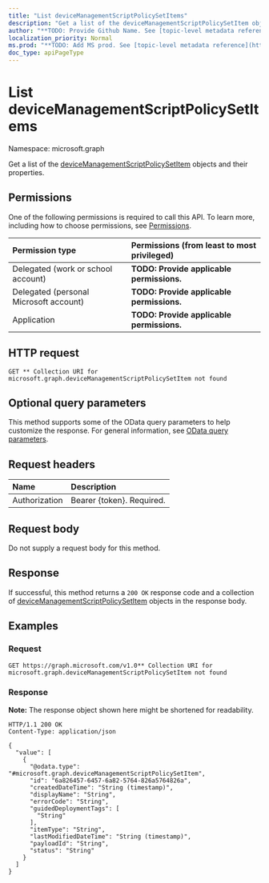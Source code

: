 ```yaml
---
title: "List deviceManagementScriptPolicySetItems"
description: "Get a list of the deviceManagementScriptPolicySetItem objects and their properties."
author: "**TODO: Provide Github Name. See [topic-level metadata reference](https://msgo.azurewebsites.net/add/document/guidelines/metadata.html#topic-level-metadata)**"
localization_priority: Normal
ms.prod: "**TODO: Add MS prod. See [topic-level metadata reference](https://msgo.azurewebsites.net/add/document/guidelines/metadata.html#topic-level-metadata)**"
doc_type: apiPageType
---
```


# List deviceManagementScriptPolicySetItems
Namespace: microsoft.graph



Get a list of the [deviceManagementScriptPolicySetItem](../resources/devicemanagementscriptpolicysetitem.md) objects and their properties.

## Permissions
One of the following permissions is required to call this API. To learn more, including how to choose permissions, see [Permissions](/graph/permissions-reference).

|Permission type|Permissions (from least to most privileged)|
|:---|:---|
|Delegated (work or school account)|**TODO: Provide applicable permissions.**|
|Delegated (personal Microsoft account)|**TODO: Provide applicable permissions.**|
|Application|**TODO: Provide applicable permissions.**|

## HTTP request

<!-- {
  "blockType": "ignored"
}
-->
``` http
GET ** Collection URI for microsoft.graph.deviceManagementScriptPolicySetItem not found
```

## Optional query parameters
This method supports some of the OData query parameters to help customize the response. For general information, see [OData query parameters](/graph/query-parameters).

## Request headers
|Name|Description|
|:---|:---|
|Authorization|Bearer {token}. Required.|

## Request body
Do not supply a request body for this method.

## Response

If successful, this method returns a `200 OK` response code and a collection of [deviceManagementScriptPolicySetItem](../resources/devicemanagementscriptpolicysetitem.md) objects in the response body.

## Examples

### Request
<!-- {
  "blockType": "request",
  "name": "list_devicemanagementscriptpolicysetitem"
}
-->
``` http
GET https://graph.microsoft.com/v1.0** Collection URI for microsoft.graph.deviceManagementScriptPolicySetItem not found
```


### Response
**Note:** The response object shown here might be shortened for readability.
<!-- {
  "blockType": "response",
  "truncated": true,
  "@odata.type": "Collection(microsoft.graph.deviceManagementScriptPolicySetItem)"
}
-->
``` http
HTTP/1.1 200 OK
Content-Type: application/json

{
  "value": [
    {
      "@odata.type": "#microsoft.graph.deviceManagementScriptPolicySetItem",
      "id": "6a826457-6457-6a82-5764-826a5764826a",
      "createdDateTime": "String (timestamp)",
      "displayName": "String",
      "errorCode": "String",
      "guidedDeploymentTags": [
        "String"
      ],
      "itemType": "String",
      "lastModifiedDateTime": "String (timestamp)",
      "payloadId": "String",
      "status": "String"
    }
  ]
}
```

